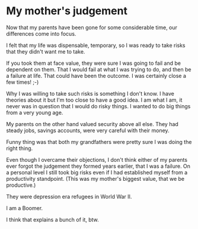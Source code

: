 # My mother's judgement
Now that my parents have been gone for some considerable time, our differences come into focus.

I felt that my life was dispensable, temporary, so I was ready to take risks that they didn't want me to take.

If you took them at face value, they were sure I was going to fail and be dependent on them. That I would fail at what I was trying to do, and then be a failure at life. That could have been the outcome. I was certainly close a few times! ;-)

Why I was willing to take such risks is something I don't know. I have theories about it but I'm too close to have a good idea. I am what I am, it never was in question that I would do risky things. I wanted to do big things from a very young age. 

My parents on the other hand valued security above all else. They had steady jobs, savings accounts, were very careful with their money. 

Funny thing was that both my grandfathers were pretty sure I was doing the right thing.

Even though I overcame their objections, I don't think either of my parents ever forgot the judgement they formed years earlier, that I was a failure. On a personal level I still took big risks even if I had established myself from a productivity standpoint. (This was my mother's biggest value, that we be productive.)

They were depression era refugees in World War II. 

I am a Boomer. 

I think that explains a bunch of it, btw. 

